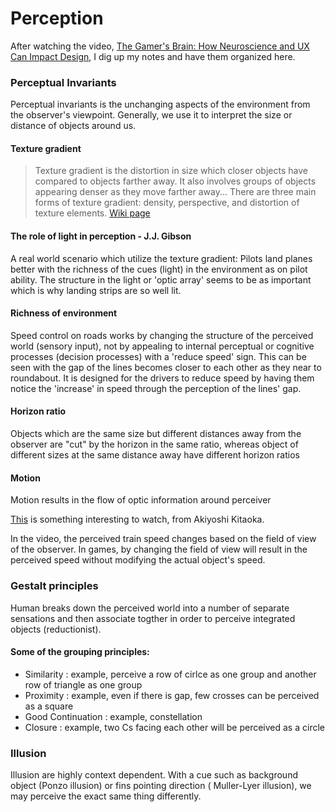 # Perception
After watching the video, [The Gamer's Brain: How Neuroscience and UX Can Impact Design](https://www.youtube.com/watch?v=XIpDLa585ao), I dig up my notes and have them organized here.

### Perceptual Invariants
Perceptual invariants is the unchanging aspects of the environment from the observer's viewpoint. Generally, we use it to interpret the size or distance of objects around us.

#### Texture gradient
> Texture gradient is the distortion in size which closer objects have compared to objects farther away. It also involves groups of objects appearing denser as they move farther away... There are three main forms of texture gradient: density, perspective, and distortion of texture elements. [Wiki page](https://en.wikipedia.org/wiki/Texture_gradient)

#### The role of light in perception - J.J. Gibson
A real world scenario which utilize the texture gradient:
Pilots land planes better with the richness of the cues (light) in the environment as on pilot ability.
The structure in the light or 'optic array' seems to be as important which is why landing strips are so well lit.

#### Richness of environment
Speed control on roads works by changing the structure of the perceived world (sensory input), not by appealing to internal perceptual or cognitive processes (decision processes) with a 'reduce speed' sign.
This can be seen with the gap of the lines becomes closer to each other as they near to roundabout. It is designed for the drivers to reduce speed by having them notice the 'increase' in speed through the perception of the lines' gap.

#### Horizon ratio
Objects which are the same size but different distances away from the observer are "cut" by the horizon in the same ratio, whereas object of different sizes at the same distance away have different horizon ratios

#### Motion
Motion results in the flow of optic information around perceiver

[This](https://twitter.com/AkiyoshiKitaoka/status/1224691032173842432?s=04&fbclid=IwAR2w_u1TafraubgfrOD3yDSuLTzdA2GEf1ZCajHYaDXmeFQ8xAiCr_F6AnY) is something interesting to watch, from Akiyoshi Kitaoka. 

In the video, the perceived train speed changes based on the field of view of the observer. In games, by changing the field of view will result in the perceived speed without modifying the actual object's speed.

### Gestalt principles
Human breaks down the perceived world into a number of separate sensations and then associate togther in order to perceive integrated objects (reductionist).

#### Some of the grouping principles:

- Similarity : example, perceive a row of cirlce as one group and another row of triangle as one group 
- Proximity : example, even if there is gap, few crosses can be perceived as a square
- Good Continuation : example, constellation
- Closure : example, two Cs facing each other will be perceived as a circle

### Illusion
Illusion are highly context dependent. With a cue such as background object (Ponzo illusion) or fins pointing direction (
Muller-Lyer illusion), we may perceive the exact same thing differently.

